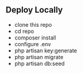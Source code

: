 
## Deploy Locally


- clone this repo
- cd repo
- composer install
- configure .env
- php artisan key:generate
- php artisan migrate
- php artisan db:seed
